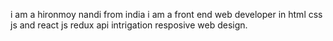 i am a hironmoy nandi from india i am a front end web developer in html css js and react js redux api intrigation resposive web design.

